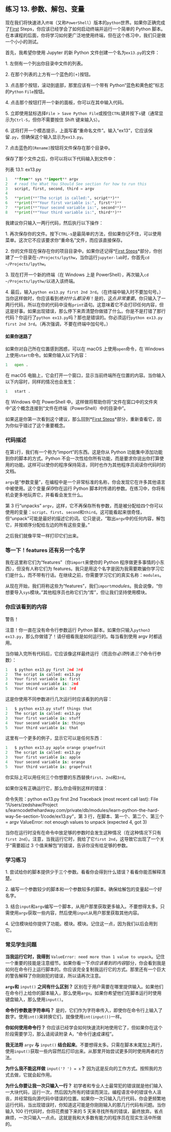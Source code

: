 ## 练习 13. 参数、解包、变量

现在我们将快速进入`终端`（又称`PowerShell`）版本的`python`世界。如果你正确完成了[First](https://learncodethehardway.org/first_steps/python/) Steps，你应该已经学会了如何启动终端并运行一个简单的 Python 脚本。在本课程的后面，你将学习如何更广泛地使用终端，但在这个练习中，我们只是做一个小小的测试。

首先，我希望你使用 Jupyter 的新 Python 文件创建一个名为`ex13.py`的文件：

1\. 左侧有一个列出你目录中文件的列表。

2\. 在那个列表的上方有一个蓝色的`[+]`按钮。

3\. 点击那个按钮，滚动到底部，那里应该有一个带有 Python“蓝色和黄色蛇”标志的`Python` `File`按钮。

4\. 点击那个按钮打开一个新的面板，你可以在其中输入代码。

5\. 立即使用鼠标选择`File > Save Python File`或按住`CTRL`键并按下`s`键（通常显示为`Ctrl-S`，但你不需要按住 Shift 键来输入`S`）。

6\. 这将打开一个模态提示，上面写着“重命名文件”。输入“ex13”，它应该保留`.py`，但确保这个输入显示为`ex13.py`。

7\. 点击蓝色的`[Rename]`按钮将文件保存在那个目录中。

保存了那个文件之后，你可以将以下代码输入到文件中：

列表 13.1: ex13.py

```py
1   **from** sys **import** argv
2   # read the What You Should See section for how to run this
3   script, first, second, third = argv
4
5   **print(**"The script is called:", script**)**
6   **print(**"Your first variable is:", first**)**
7   **print(**"Your second variable is:", second**)**
8   **print(**"Your third variable is:", third**)**
```

我建议你只输入一两行代码，然后执行以下操作：

1\. 再次保存你的文件。按下`CTRL-s`是最简单的方法，但如果你记不住，可以使用菜单。这次它不应该要求你“重命名”文件，而应该直接保存。

2\. 你的文件现在保存在你的项目目录中。如果你还记得*[First Steps](https://learncodethehardway.org/first_steps/python/)*部分，你创建了一个目录在`~/Projects/lpythw`，当你运行`jupyter-lab`时，你首先`cd ~/Projects/lpythw`。

3\. 现在打开一个新的终端（在 Windows 上是 PowerShell），再次输入`cd ~/Projects/lpythw/`以进入该终端。

4\. 最后，输入`python ex13.py first 2nd 3rd`。（在终端中输入时不要加句号。）当你这样做时，你应该看到*绝对什么都没有*！是的，这点*非常重要*。你只输入了一两行代码，所以在你的代码中没有`print`语句。这意味着它不会打印任何内容，但这是好事。如果出现错误，那么停下来弄清楚你做错了什么。你是不是打错了那行代码？你运行了`python ex13.py`吗？那也是错误的。你必须运行`python ex13.py first 2nd 3rd`。（再次强调，不要在终端中加句号。）

#### 如果你迷路了

如果你对自己所在位置感到困惑，可以在 macOS 上使用`open`命令，在 Windows 上使用`start`命令。如果你输入以下内容：

```py
1   open .
```

在 macOS 电脑上，它会打开一个窗口，显示当前终端所在位置的内容。当你输入以下内容时，同样的情况也会发生：

```py
1   start .
```

在 Windows 中在 PowerShell 中。这样做将帮助你将“文件在窗口中的文件夹中”这个概念连接到“文件在终端（PowerShell）中的目录中”。

如果这是你第一次看到这个建议，那么回到*[First Steps](https://learncodethehardway.org/first_steps/python/)*部分，重新查看它，因为你似乎错过了这个重要概念。

### 代码描述

在第`1`行，我们有一个称为“import”的东西。这是你从 Python 功能集中添加功能到你的脚本的方式。Python 不会一次性给你所有功能，而是要求你说出你打算使用的功能。这样可以使你的程序保持简洁，同时也作为其他程序员阅读你代码时的文档。

`argv`是“参数变量”，在编程中是一个非常标准的名称，你会发现它在许多其他语言中被使用。这个变量*保存*你在运行 Python 脚本时传递的参数。在练习中，你将有机会更多地玩弄它，并看看会发生什么。

第 3 行“unpacks” `argv`，这样，它不再保存所有参数，而是被分配给四个你可以使用的变量：`script`、`first`、`second`和`third`。这可能看起来很奇怪，但“unpack”可能是最好的描述它的词。它只是说，“取出`argv`中的任何内容，解包它，并按顺序分配给左边的所有这些变量。”

之后我们就像平常一样打印它们出来。

### 等一下！features 还有另一个名字

我在这里称它们为“features”（你`import`来使你的 Python 程序做更多事情的小东西），但没有人称它们为 features。我只是用这个名字是因为我需要欺骗你学习它们是什么，而不带有行话。在继续之前，你需要学习它们的真实名称：`modules`。

从现在开始，我们将称这些为“features”，我们`import`*modules*。我会说像，“你想要导入`sys`模块。”其他程序员也称它们为“库”，但让我们坚持使用模块。

### 你应该看到的内容

警告！

注意！你一直在没有命令行参数运行 Python 脚本。如果你只输入`python3 ex13.py`，那么你做错了！请仔细看我是如何运行的。每当看到使用 argv 时都适用。

当你输入完所有代码后，它应该像这样最终运行（而且你*必须*传递*三个*命令行参数）：

```py
1   $ python ex13.py first 2nd 3rd
2   The script is called: ex13.py
3   Your first variable is: first
4   Your second variable is: 2nd
5   Your third variable is: 3rd
```

这是你使用不同参数进行几次运行时应该看到的内容：

```py
1   $ python ex13.py stuff things that
2   The script is called: ex13.py
3   Your first variable is: stuff
4   Your second variable is: things
5   Your third variable is: that
```

这里有一个更多的例子，显示它可以是任何东西：

```py
1   $ python ex13.py apple orange grapefruit
2   The script is called: ex13.py
3   Your first variable is: apple
4   Your second variable is: orange
5   Your third variable is: grapefruit
```

你实际上可以用任何三个你想要的东西替换`first`、`2nd`和`3rd`。

如果你没有正确运行它，那么你会得到这样的错误：

命令失败：python ex13.py first 2nd Traceback (most recent call last): File “/Users/zedshaw/Project s/learncodethehardway.com/private/db/modules/learn-python-the-hard-way-5e-section-1/code/ex13.py”，第 3 行，在脚本、第一个、第二个、第三个 = argv ValueError: not enough values to unpack (expected 4, got 3)

当你在运行时没有在命令中放足够的参数时会发生这种情况（在这种情况下只有`first 2nd`）。注意，当我运行它时，我给了它`first 2nd`，这导致它出现了一个关于“需要超过 3 个值来解包”的错误，告诉你没有给足够的参数。

### 学习练习

1\. 尝试给你的脚本提供少于三个参数。看看你会得到什么错误？看看你能否解释清楚。

2\. 编写一个参数较少的脚本和一个参数较多的脚本。确保给解包的变量起一个好名字。

3\. 结合`input`和`argv`编写一个脚本，从用户那里获取更多输入。不要想得太多。只需使用`argv`获取一些内容，然后使用`input`从用户那里获取其他内容。

4\. 记住模块给你提供了功能。模块。模块。记住这一点，因为我们以后会用到它。

### 常见学生问题

**当我运行它时，我得到** `ValueError: need more than 1 value to unpack`。记住一个重要的技能是注意细节。如果你看一下*你应该看到的内容*部分，你会看到我是如何在命令行上运行脚本的。你应该完全复制我运行它的方式。那里还有一个巨大的警告解释了你刚刚犯的错误，所以请再次注意。

**`argv`和** `input()` **之间有什么区别？** 区别在于用户需要在哪里提供输入。如果他们在命令行上给你的脚本输入，那么使用`argv`。如果你希望他们在脚本运行时使用键盘输入，那么使用`input()`。

**命令行参数是字符串吗？** 是的，它们作为字符串传入，即使你在命令行上输入了数字。使用`int()`来转换它们，就像使用`int(input())`一样。

**你如何使用命令行？** 你应该已经学会如何快速流利地使用它了，但如果你在这个阶段需要学习，那么请阅读附录 A，“命令行速成课程”。

**我无法将** `argv` **与** `input()` **结合起来**。不要想得太多。只需在脚本末尾加上两行，使用`input()`获取一些内容然后打印出来。从那里开始尝试更多同时使用两者的方法。

**为什么我不能这样做** `input('? ') = x`**？** 因为这是反向的工作方式。按照我的方式去做，它就会起作用。

**为什么你要让我一次只输入一行？** 初学者和专业人士最常犯的错误就是他们输入一大块代码，运行一次，然后因为所有的错误而哭泣。编程语言中的错误令人沮丧，并经常指向源代码中错误的位置。如果你一次只输入几行代码，你会更频繁地运行代码，当出现错误时，你知道这可能是你刚刚输入的那几行代码有问题。当你输入 100 行代码时，你将花费接下来的 5 天来寻找所有的错误，最终放弃。省点麻烦，一次只输入一点点。这就是我和大多数有能力的程序员在现实生活中所做的。
